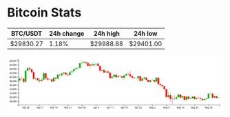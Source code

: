 # Bitcoin Stats

BTC/USDT|24h change|24h high|24h low|
|---|---|---|---|
|$29830.27|1.18%|$29988.88|$29401.00|

<img src="./chart.svg">
